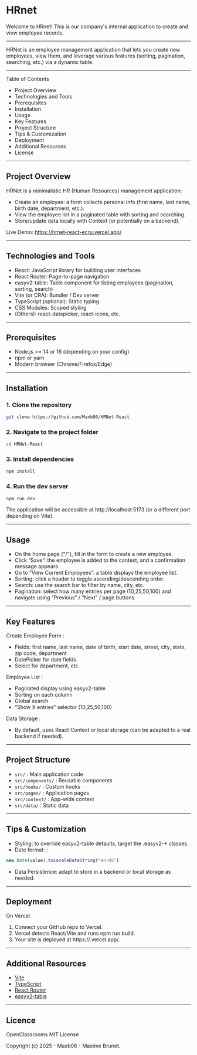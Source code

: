 # HRnet
Welcome to HRnet! This is our company's internal application to create and view employee records.

---

HRNet is an employee management application that lets you create new employees, 
view them, and leverage various features (sorting, pagination, searching, etc.) via a dynamic table.

---

Table of Contents

- Project Overview
- Technologies and Tools
- Prerequisites
- Installation
- Usage
- Key Features
- Project Structure
- Tips & Customization
- Deployment
- Additional Resources
- License

---

## Project Overview
HRNet is a minimalistic HR (Human Resources) management application:
- Create an employee: a form collects personal info (first name, last name, birth date, department, etc.).
- View the employee list in a paginated table with sorting and searching.
- Store/update data locally with Context (or potentially on a backend).

Live Demo: https://hrnet-react-ecru.vercel.app/ 

---

## Technologies and Tools
- React: JavaScript library for building user interfaces
- React Router: Page-to-page navigation
- easyv2-table: Table component for listing employees (pagination, sorting, search)
- Vite (or CRA): Bundler / Dev server
- TypeScript (optional): Static typing
- CSS Modules: Scoped styling
- (Others): react-datepicker, react-icons, etc.

--- 

## Prerequisites

- Node.js >= 14 or 16 (depending on your config)
- npm or yarn
- Modern browser (Chrome/Firefox/Edge)

---

## Installation

### 1. Clone the repository
```bash
git clone https://github.com/Maxb06/HRNet-React
```

### 2. Navigate to the project folder
```bash
cd HRNet-React
```

### 3. Install dependencies
```bash
npm install
```

### 4. Run the dev server
```bash
npm run dev
```

The application will be accessible at http://localhost:5173 (or a different port depending on Vite).

---

## Usage
- On the home page ("/"), fill in the form to create a new employee.
- Click “Save”: the employee is added to the context, and a confirmation message appears.
- Go to “View Current Employees”: a table displays the employee list.
- Sorting: click a header to toggle ascending/descending order.
- Search: use the search bar to filter by name, city, etc.
- Pagination: select how many entries per page (10,25,50,100) and navigate using “Previous” / “Next” / page buttons.

--- 

## Key Features

Create Employee Form :
- Fields: first name, last name, date of birth, start date, street, city, state, zip code, department
- DatePicker for date fields
- Select for department, etc.

Employee List :
- Paginated display using easyv2-table
- Sorting on each column
- Global search
- “Show X entries” selector (10,25,50,100)

Data Storage :
- By default, uses React Context or local storage (can be adapted to a real backend if needed).

--- 

## Project Structure

- `src/` : Main application code
- `src/components/` : Reusable components
- `src/hooks/` : Custom hooks
- `src/pages/` : Application pages
- `src/context/` : App-wide context
- `src/data/` : Static data

---

## Tips & Customization

- Styling: to override easyv2-table defaults, target the .easyv2-* classes.
- Date format: :

```ts
new Date(value).toLocaleDateString("en-US")
```

- Data Persistence: adapt to store in a backend or local storage as needed.

---

## Deployment

On Vercel
1. Connect your GitHub repo to Vercel.
2. Vercel detects React/Vite and runs npm run build.
3. Your site is deployed at https://<your-project>.vercel.app/.

---

## Additional Resources

- [Vite](https://vitejs.dev/)
- [TypeScript](https://www.typescriptlang.org/)
- [React Router](https://reactrouter.com/)
- [easyv2-table](https://www.npmjs.com/package/easyv2-table)

---

## Licence

OpenClassrooms
MIT License

Copyright (c) 2025 - Maxb06 - Maxime Brunet.
